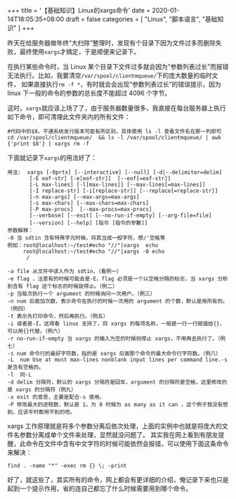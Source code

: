 +++
title = '【基础知识】Linux的xargs命令'
date = 2020-01-14T18:05:35+08:00
draft = false
categories = [
    "Linux",
    "脚本语言",
    "基础知识"
]
+++

昨天在给服务器做年终“大扫除”整理时，发现有个目录下因为文件过多而删除失败，最终使用`xargs`才搞定，于是顺便来记录下。

在执行某些命令时，当 Linux 某个目录下文件过多就会因为“参数列表过长”而报错无法执行。比如，我要清空`/var/spool/clientmqueue/`下的庞大数量的临时文件，
如果直接执行`rm -f *`，有时就会会出现“参数列表过长”的错误提示，因为 linux 下一般的命令的参数的总长度不能超过 4096 个字节。

这时，`xargs`就应该上场了了，由于服务器数量很多，我直接在每台服务器上执行如下命令，即可清理此文件夹内的所有文件：
```shell
#代码中的$8，不通系统发行版本可能有所区别，具体使用 ls -l 查看文件名在那一列即可
cd /var/spool/clientmqueue/  && ls -l /var/spool/clientmqueue/ | awk {'print $8'} | xargs rm -f
```
<!--more-->
下面就记录下`xargs`的用法好了：

```shell
用法:  xargs [-0prtx] [--interactive] [--null] [-d|--delimiter=delim]      
       [-E eof-str] [-e[eof-str]]  [--eof[=eof-str]]      
       [-L max-lines] [-l[max-lines]] [--max-lines[=max-lines]]      
       [-I replace-str] [-i[replace-str]] [--replace[=replace-str]]      
       [-n max-args] [--max-args=max-args]      
       [-s max-chars] [--max-chars=max-chars]      
       [-P max-procs]  [--max-procs=max-procs]      
       [--verbose] [--exit] [--no-run-if-empty] [--arg-file=file]      
       [--version] [--help] [指令 [指令的參數]]    
参数解释：    
-0 当 sdtin 含有特殊字元时候，将其当成一般字符，想/'空格等   
例如：root@localhost:~/test#echo "//"|xargs  echo    
     root@localhost:~/test#echo "//"|xargs -0 echo    
      /   
  
-a file 从文件中读入作为 sdtin，（看例一）   
-e flag ，注意有的时候可能会是-E，flag 必须是一个以空格分隔的标志，当 xargs 分析到含有 flag 这个标志的时候就停止。（例二）   
-p 当每次执行一个 argument 的时候询问一次用户。（例三）   
-n num 后面加次数，表示命令在执行的时候一次用的 argument 的个数，默认是用所有的。（例四）   
-t 表示先打印命令，然后再执行。（例五）   
-i 或者是-I，这得看 linux 支持了，将 xargs 的每项名称，一般是一行一行赋值给{}，可以用{}代替。（例六）   
-r no-run-if-empty 当 xargs 的输入为空的时候则停止 xargs，不用再去执行了。（例七）   
-s num 命令行的最好字符数，指的是 xargs 后面那个命令的最大命令行字符数。（例八）    
-L  num Use at most max-lines nonblank input lines per command line.-s 是含有空格的。   
-l  同-L   
-d delim 分隔符，默认的 xargs 分隔符是回车，argument 的分隔符是空格，这里修改的是 xargs 的分隔符（例九）   
-x exit 的意思，主要是配合-s 使用。   
-P 修改最大的进程数，默认是 1，为 0 时候为 as many as it can ，这个例子我没有想到，应该平时都用不到的吧。
```

xargs 工作原理就是将多个参数分离后依次处理，上面的实例中也就是将庞大的文件名参数分离成单个文件来处理，显然就没问题了。
其实我在网上看到有朋友提醒，此命令在文件中含有中文字符的时候可能依然会报错，可以使用下面这条命令来解决：

```shell
find . -name "*" -exec rm {} \; -print
```

好了，就这些了，其实所有的命令，网上都会有更详细的介绍，俺记录下来也只是起到一个提示作用，省的连自己都忘了什么时候需要用到哪个命令。

